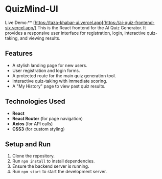 # QuizMind-UI
Live Demo:** [https://taza-khabar-ui.vercel.app](https://ai-quiz-frontend-six.vercel.app/)
This is the React frontend for the AI Quiz Generator. It provides a responsive user interface for registration, login, interactive quiz-taking, and viewing results.

## Features

- A stylish landing page for new users.
- User registration and login forms.
- A protected route for the main quiz generation tool.
- Interactive quiz-taking with immediate scoring.
- A "My History" page to view past quiz results.

## Technologies Used

- **React**
- **React Router** (for page navigation)
- **Axios** (for API calls)
- **CSS3** (for custom styling)

## Setup and Run

1.  Clone the repository.
2.  Run `npm install` to install dependencies.
3.  Ensure the backend server is running.
4.  Run `npm start` to start the development server.
